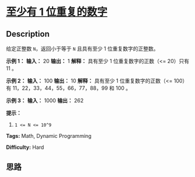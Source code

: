 # [至少有 1 位重复的数字][title]

## Description

给定正整数 `N`，返回小于等于 `N` 且具有至少 1 位重复数字的正整数。



**示例 1：**
            **输入：** 20    **输出：** 1    **解释：** 具有至少 1 位重复数字的正数（<= 20）只有 11 。    

**示例 2：**
            **输入：** 100    **输出：** 10    **解释：** 具有至少 1 位重复数字的正数（<= 100）有 11，22，33，44，55，66，77，88，99 和 100 。    

**示例 3：**
            **输入：** 1000    **输出：** 262    



**提示：**

  1. `1 <= N <= 10^9`


**Tags:** Math, Dynamic Programming

**Difficulty:** Hard

## 思路

[title]: https://leetcode-cn.com/problems/numbers-with-repeated-digits

